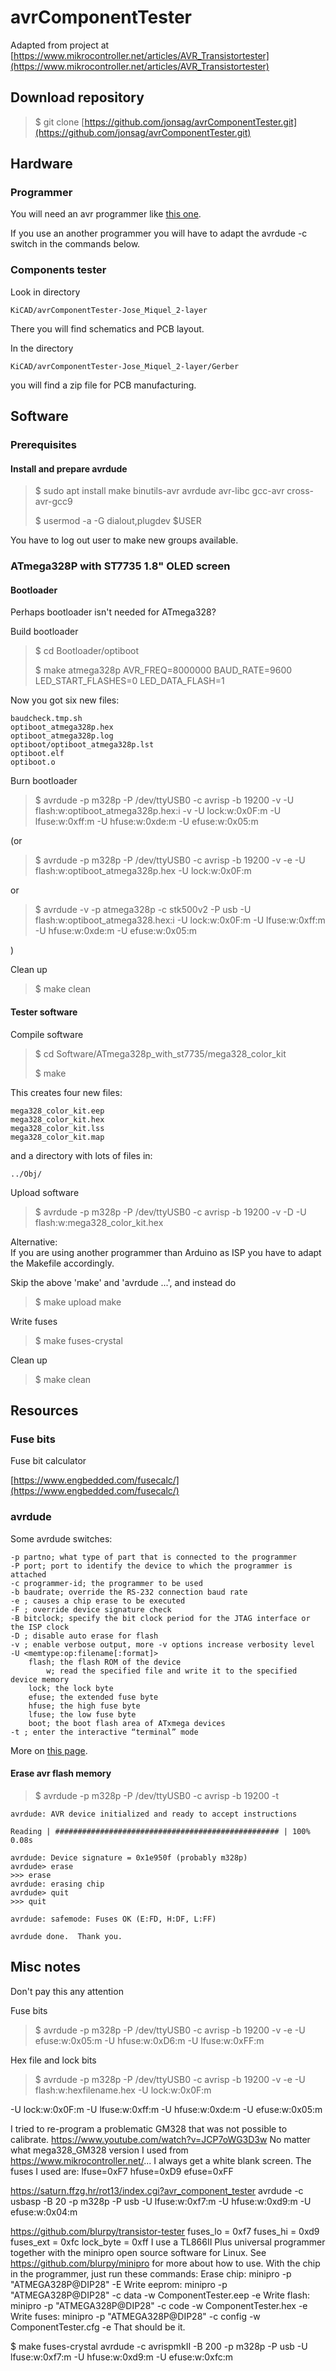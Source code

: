 # avrComponentTester

Adapted from project at [https://www.mikrocontroller.net/articles/AVR_Transistortester](https://www.mikrocontroller.net/articles/AVR_Transistortester)

## Download repository

>$ git clone [https://github.com/jonsag/avrComponentTester.git](https://github.com/jonsag/avrComponentTester.git)

## Hardware

### Programmer

You will need an avr programmer like [this one](https://github.com/jonsag/ardAVRProgrammer).  

If you use an another programmer you will have to adapt the avrdude -c switch in the commands below.  

### Components tester

Look in directory  

    KiCAD/avrComponentTester-Jose_Miquel_2-layer

There you will find schematics and PCB layout.  

In the directory  

    KiCAD/avrComponentTester-Jose_Miquel_2-layer/Gerber

you will find a zip file for PCB manufacturing.  

## Software

### Prerequisites

#### Install and prepare avrdude

>$ sudo apt install make binutils-avr avrdude avr-libc gcc-avr cross-avr-gcc9  
>
>$ usermod -a -G dialout,plugdev $USER  

You have to log out user to make new groups available.  

### ATmega328P with ST7735 1.8" OLED screen

#### Bootloader

Perhaps bootloader isn't needed for ATmega328?  

Build bootloader  

>$ cd Bootloader/optiboot
>
>$ make atmega328p AVR_FREQ=8000000 BAUD_RATE=9600 LED_START_FLASHES=0 LED_DATA_FLASH=1

Now you got six new files:  

    baudcheck.tmp.sh
    optiboot_atmega328p.hex
    optiboot_atmega328p.log
    optiboot/optiboot_atmega328p.lst
    optiboot.elf
    optiboot.o

Burn bootloader  

>$ avrdude -p m328p -P /dev/ttyUSB0 -c avrisp -b 19200 -v -U flash:w:optiboot_atmega328p.hex:i -v -U lock:w:0x0F:m -U lfuse:w:0xff:m -U hfuse:w:0xde:m -U efuse:w:0x05:m

(or  

>$ avrdude -p m328p -P /dev/ttyUSB0 -c avrisp -b 19200 -v -e -U flash:w:optiboot_atmega328p.hex -U lock:w:0x0F:m

or  

>$ avrdude -v -p atmega328p -c stk500v2 -P usb -U flash:w:optiboot_atmega328.hex:i -U lock:w:0x0F:m -U lfuse:w:0xff:m -U hfuse:w:0xde:m -U efuse:w:0x05:m  

)  

Clean up  

>$ make clean

#### Tester software

Compile software  

>$ cd Software/ATmega328p_with_st7735/mega328_color_kit
>
>$ make

This creates four new files:  

    mega328_color_kit.eep
    mega328_color_kit.hex
    mega328_color_kit.lss
    mega328_color_kit.map

and a directory with lots of files in:

    ../Obj/

Upload software  

>$ avrdude -p m328p -P /dev/ttyUSB0 -c avrisp -b 19200 -v -D -U flash:w:mega328_color_kit.hex

Alternative:  
If you are using another programmer than Arduino as ISP you have to adapt the Makefile accordingly.  

Skip the above 'make' and 'avrdude ...', and instead do  

>$ make upload make

Write fuses  

>$ make fuses-crystal

Clean up  

>$ make clean

## Resources

### Fuse bits

Fuse bit calculator  

[https://www.engbedded.com/fusecalc/](https://www.engbedded.com/fusecalc/) 

### avrdude

Some avrdude switches:

    -p partno; what type of part that is connected to the programmer
    -P port; port to identify the device to which the programmer is attached
    -c programmer-id; the programmer to be used
    -b baudrate; override the RS-232 connection baud rate
    -e ; causes a chip erase to be executed
    -F ; override device signature check
    -B bitclock; specify the bit clock period for the JTAG interface or the ISP clock
    -D ; disable auto erase for flash
    -v ; enable verbose output, more -v options increase verbosity level
    -U <memtype:op:filename[:format]>
        flash; the flash ROM of the device
            w; read the specified file and write it to the specified device memory
        lock; the lock byte
        efuse; the extended fuse byte
        hfuse; the high fuse byte
        lfuse; the low fuse byte
        boot; the boot flash area of ATxmega devices
    -t ; enter the interactive “terminal” mode

More on [this page](https://www.nongnu.org/avrdude/user-manual/avrdude_4.html).  

#### Erase avr flash memory

>$ avrdude -p m328p -P /dev/ttyUSB0 -c avrisp -b 19200 -t

    avrdude: AVR device initialized and ready to accept instructions

    Reading | ################################################## | 100% 0.08s

    avrdude: Device signature = 0x1e950f (probably m328p)
    avrdude> erase
    >>> erase 
    avrdude: erasing chip
    avrdude> quit
    >>> quit 

    avrdude: safemode: Fuses OK (E:FD, H:DF, L:FF)

    avrdude done.  Thank you.

## Misc notes

Don't pay this any attention  

Fuse bits  

>$ avrdude -p m328p -P /dev/ttyUSB0 -c avrisp -b 19200 -v -e -U efuse:w:0x05:m -U hfuse:w:0xD6:m -U lfuse:w:0xFF:m

Hex file and lock bits  

>$ avrdude -p m328p -P /dev/ttyUSB0 -c avrisp -b 19200 -v -e -U flash:w:hexfilename.hex -U lock:w:0x0F:m

-U lock:w:0x0F:m -U lfuse:w:0xff:m -U hfuse:w:0xde:m -U efuse:w:0x05:m  

I tried to re-program a problematic GM328 that was not possible to calibrate.
https://www.youtube.com/watch?v=JCP7oWG3D3w
No matter what mega328_GM328 version I used from https://www.mikrocontroller.net/...
I always get a white blank screen.  The fuses I used are: lfuse=0xF7 hfuse=0xD9 efuse=0xFF

https://saturn.ffzg.hr/rot13/index.cgi?avr_component_tester
avrdude -c usbasp -B 20 -p m328p -P usb  -U lfuse:w:0xf7:m -U hfuse:w:0xd9:m -U efuse:w:0x04:m

https://github.com/blurpy/transistor-tester
fuses_lo = 0xf7
fuses_hi = 0xd9
fuses_ext = 0xfc
lock_byte = 0xff
I use a TL866II Plus universal programmer together with the minipro open source software for Linux. See https://github.com/blurpy/minipro for more about how to use.
With the chip in the programmer, just run these commands:
Erase chip: minipro -p "ATMEGA328P@DIP28" -E
Write eeprom: minipro -p "ATMEGA328P@DIP28" -c data -w ComponentTester.eep -e
Write flash: minipro -p "ATMEGA328P@DIP28" -c code -w ComponentTester.hex -e
Write fuses: minipro -p "ATMEGA328P@DIP28" -c config -w ComponentTester.cfg -e
That should be it.

$ make fuses-crystal
avrdude -c avrispmkII -B 200  -p m328p -P usb  -U lfuse:w:0xf7:m -U hfuse:w:0xd9:m -U efuse:w:0xfc:m
